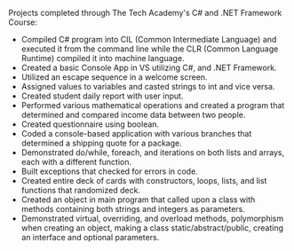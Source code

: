 Projects completed through The Tech Academy's C# and .NET Framework Course:
<ul>
  <li>Compiled C# program into CIL (Common Intermediate Language) and executed it from the command line
    while the CLR (Common Language Runtime) compiled it into machine language.
  <li>Created a basic Console App in VS utilizing C#, and .NET Framework.
  <li>Utilized an escape sequence in a welcome screen.
  <li>Assigned values to variables and casted strings to int and vice versa.
  <li>Created student daily report with user input.
  <li>Performed various mathematical operations and created a program that determined and compared income data between two people.
  <li>Created questionnaire using boolean.
  <li>Coded a console-based application with various branches that determined a shipping quote for a package.
  <li>Demonstrated do/while, foreach, and iterations on both lists and arrays, each with a different function.
  <li>Built exceptions that checked for errors in code.
  <li>Created entire deck of cards with constructors, loops, lists, and list functions that randomized deck.
  <li>Created an object in main program that called upon a class with methods containing both strings and integers as parameters.
  <li>Demonstrated virtual, overriding, and overload methods, polymorphism when creating an object, making a class static/abstract/public, creating an interface and optional        parameters.
